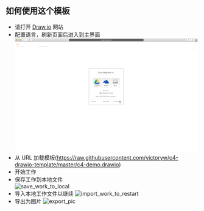 ## 如何使用这个模板
* 请打开 [Draw.io](https://app.diagrams.net/) 网站
* 配置语言，刷新页面后进入到主界面  
  ![select_language](pic/select_language.gif)
* 从 URL 加载模板(https://raw.githubusercontent.com/victoryw/c4-drawio-template/master/c4-demo.drawio)
* 开始工作
* 保存工作到本地文件  
  ![save_work_to_local](pic/save_work_to_local.gif)
* 导入本地工作文件以继续
  ![import_work_to_restart](pic/import_work_to_restart.gif)
* 导出为图片
  ![export_pic](pic/export_work_to_pic.gif)